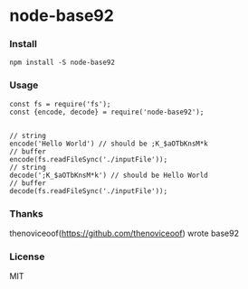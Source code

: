 # node-base92
### Install

```
npm install -S node-base92
```

### Usage

```
const fs = require('fs');
const {encode, decode} = require('node-base92');


// string
encode('Hello World') // should be ;K_$aOTbKnsM*k
// buffer
encode(fs.readFileSync('./inputFile'));
// string
decode(';K_$aOTbKnsM*k') // should be Hello World
// buffer
decode(fs.readFileSync('./inputFile'));
```
### Thanks
thenoviceoof(https://github.com/thenoviceoof) wrote base92
### License
MIT